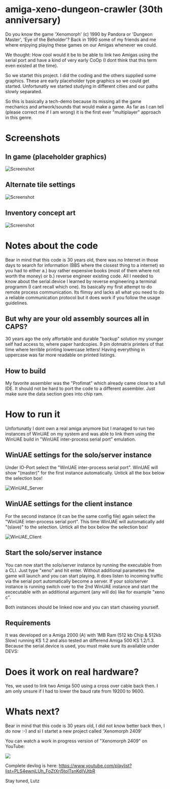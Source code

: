 # amiga-xeno-dungeon-crawler (30th anniversary)

Do you know the game 'Xenomorph' (c) 1990 by Pandora or 'Dungeon Master', 'Eye of the Beholder'? Back in 1990 some of my friends and me where enjoying playing these games on our Amigas whenever we could.

We thought: How cool would it be to be able to link two Amigas using the serial port and have a kind of very early CoOp (I dont think that this term even existed at the time).

So we startet this project. I did the coding and the others supplied some graphics. These are early placeholder type graphics so we could get started. Unfortunatly we started studying in different cities and our paths slowly separated.

So this is basically a tech-demo because its missing all the game mechanics and artwork/sounds that would make a game. As far as I can tell (please correct me if I am wrong) it is the first ever "multiplayer" approach in this genre.

# Screenshots

## In game (placeholder graphics)

![Screenshot](https://github.com/LutzGrosshennig/amiga-xeno-dungeon-crawler/blob/main/images/ScreenShot.png)

## Alternate tile settings

![Screenshot](https://github.com/LutzGrosshennig/amiga-xeno-dungeon-crawler/blob/main/images/AlternateTileset.PNG)

## Inventory concept art

![Screenshot](https://github.com/LutzGrosshennig/amiga-xeno-dungeon-crawler/blob/main/images/Inventory.gif)

# Notes about the code

Bear in mind that this code is 30 years old, there was no Internet in those days to search for information (BBS where the closest thing to a internet) so you had to either a.) buy rather expensive books (most of them where not worth the money) or b.) reverse engineer existing code.
All I needed to know about the serial.device I learned by reverse engineering a terminal programm (I cant recall which one). Its basically my first attempt to do remote process communication. Its flimsy and lacks all what you need to do a reliable communication protocol but it does work if you follow the usage guidelines.

## But why are your old assembly sources all in CAPS?

30 years ago the only affortable and durable "backup" solution my younger self had access to, where paper hardcopies. 9 pin dotmatrix printers of that time where terrible printing lowercase letters! Having everything in uppercase was far more readable on printed listings.

## How to build

My favorite assembler was the "Profimat" which already came close to a full IDE. It should not be hard to port the code to a different assembler. Just make sure the data section goes into chip ram.

# How to run it

Unfortunatly I dont own a real amiga anymore but I managed to run two instances of WinUAE on my system and was able to link them using the WinUAE build in "WinUAE inter-process serial port" emulation.

## WinUAE settings for the solo/server instance

Under IO-Port select the "WinUAE inter-process serial port". WinUAE will show "(master)" for the first instance automatically.
Untick all the box below the selection box!

![WinUAE_Server](https://github.com/LutzGrosshennig/amiga-xeno-dungeon-crawler/blob/main/images/WinUAE-SerialCrossOver_1.PNG)

## WinUAE settings for the client instance

For the second instance (it can be the same config file) again select the "WinUAE inter-process serial port". This time WinUAE will automatically add "(slave)" to the selection.
Untick all the box below the selection box!

![WinUAE_Client](https://github.com/LutzGrosshennig/amiga-xeno-dungeon-crawler/blob/main/images/WinUAE-SerialCrossOver_2.PNG)

## Start the solo/server instance

You can now start the solo/server instance by running the executable from a CLI. Just type "xeno" and hit enter. Without additional parameters the game will launch and you can start playing. It does listen to incoming traffic via the serial port automatically become a server.
If your solo/server instance is running switch over to the 2nd WinUAE instance and start the excecutable with an additional argument (any will do) like for example "xeno c". 

Both instances should be linked now and you can start chaseing yourself.

## Requirements

It was developed on a Amiga 2000 (A) with 1MB Ram (512 kb Chip & 512kb Slow) running KS 1.2 and also tested an differend Amiga 500 KS 1.2/1.3. Because the serial.device is used, you must make sure its available under DEVS:

# Does it work on real hardware?

Yes, we used to link two Amiga 500 using a cross over cable back then. I am only unsure if I had to lower the baud rate from 19200 to 9600.


# Whats next?

Bear in mind that this code is 30 years old, I did not know better back then, I do now :-) and si I startet a new project called 'Xenomorph 2409'

You can watch a work in progress version of "Xenomorph 2409" on YouTube:

[![](http://img.youtube.com/vi/phD2-d7OQRk/0.jpg)](http://www.youtube.com/watch?v=phD2-d7OQRk "")

Complete devlog is here:
https://www.youtube.com/playlist?list=PLS4ewnjLUh_FoZtXrj5tolTsnKdIVJtbR


Stay tuned, 
Lutz